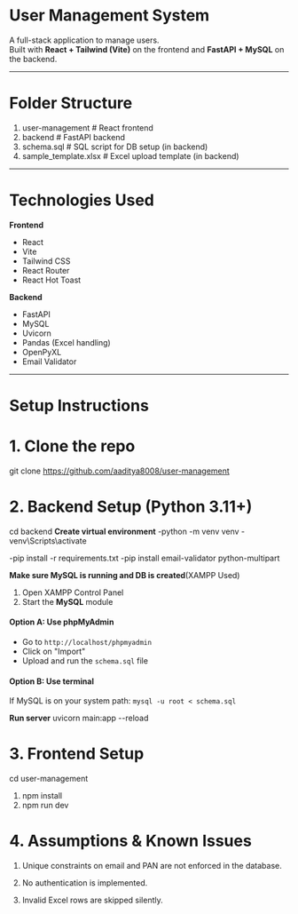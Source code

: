 #  User Management System

A full-stack application to manage users.  
Built with **React + Tailwind (Vite)** on the frontend and **FastAPI + MySQL** on the backend.

---

#  Folder Structure

 1. user-management # React frontend
 2. backend # FastAPI backend
 3. schema.sql # SQL script for DB setup (in backend)
 4. sample_template.xlsx # Excel upload template (in backend)


---

#  Technologies Used

**Frontend**
- React
- Vite
- Tailwind CSS
- React Router
- React Hot Toast

**Backend**
- FastAPI
- MySQL
- Uvicorn
- Pandas (Excel handling)
- OpenPyXL
- Email Validator

---

# Setup Instructions

# 1. Clone the repo

git clone https://github.com/aaditya8008/user-management

# 2. Backend Setup (Python 3.11+)
cd backend
**Create virtual environment**
-python -m venv venv
-venv\Scripts\activate

-pip install -r requirements.txt
-pip install email-validator python-multipart

**Make sure MySQL is running and DB is created**(XAMPP Used)
1. Open XAMPP Control Panel
2. Start the **MySQL** module

#### Option A: Use phpMyAdmin
- Go to `http://localhost/phpmyadmin`
- Click on "Import"
- Upload and run the `schema.sql` file

#### Option B: Use terminal
If MySQL is on your system path:
`mysql -u root < schema.sql`

**Run server**
uvicorn main:app --reload

# 3. Frontend Setup
cd user-management
1. npm install
2. npm run dev

# 4. Assumptions & Known Issues

1. Unique constraints on email and PAN are not enforced in the database.

2. No authentication is implemented.

3. Invalid Excel rows are skipped silently.




